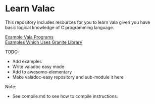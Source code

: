 # Learn Valac

This repository includes resources for you to learn vala given you have basic logical knowledge of C programming language.  

[Example Vala Programs](examples/)  
[Examples Which Uses Granite Library](examples-granite/)  

TODO:
  - Add examples
  - Write valadoc easy mode
  - Add to awesome-elementary
  - Make valadoc-easy repository and sub-module it here

Note:
 - See compile.md to see how to compile instructions.

